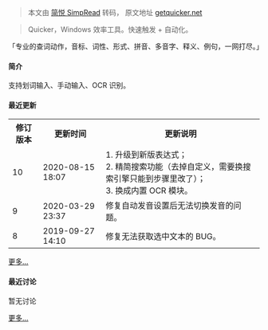 > 本文由 [简悦 SimpRead](http://ksria.com/simpread/) 转码， 原文地址 [getquicker.net](https://getquicker.net/Sharedaction?code=c6f04d8f-118c-419c-83a2-08d725d75424)

> Quicker，Windows 效率工具。快速触发 + 自动化。

「专业的查词动作，音标、词性、形式、拼音、多音字、释义、例句，一网打尽。」

#### 简介

支持划词输入、手动输入、OCR 识别。

#### 最近更新

<table><tbody><tr><th>修订版本</th><th>更新时间</th><th>更新说明</th></tr><tr><td>10</td><td>2020-08-15 18:07</td><td>1. 升级到新版表达式；<br>2. 精简搜索功能（去掉自定义，需要换搜索引擎只能到步骤里改了）；<br>3. 换成内置 OCR 模块。</td></tr><tr><td>9</td><td>2020-03-29 23:37</td><td>修复自动发音设置后无法切换发音的问题。</td></tr><tr><td>8</td><td>2019-09-27 14:10</td><td>修复无法获取选中文本的 BUG。</td></tr></tbody></table>

[更多...](https://getquicker.net/Share/Actions/Versions?code=c6f04d8f-118c-419c-83a2-08d725d75424 "查看更多更新历史")

#### 最近讨论

暂无讨论

[更多...](https://getquicker.net/Share/Actions/Topics?code=c6f04d8f-118c-419c-83a2-08d725d75424 "查看更多讨论话题")